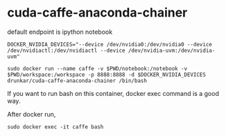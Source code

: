 # cuda-caffe-anaconda-chainer


default endpoint is ipython notebook

```
DOCKER_NVIDIA_DEVICES="--device /dev/nvidia0:/dev/nvidia0 --device /dev/nvidiactl:/dev/nvidiactl --device /dev/nvidia-uvm:/dev/nvidia-uvm"

sudo docker run --name caffe -v $PWD/notebook:/notebook -v $PWD/workspace:/workspace -p 8888:8888 -d $DOCKER_NVIDIA_DEVICES drunkar/cuda-caffe-anaconda-chainer /bin/bash
```

If you want to run bash on this container, docker exec command is a good way.

After docker run, 

```
sudo docker exec -it caffe bash
```
